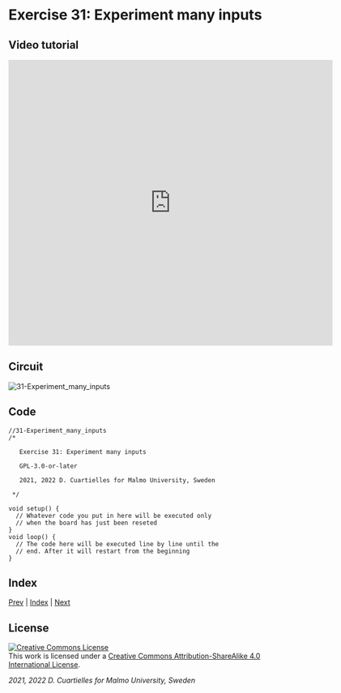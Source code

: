 # Exercise 31: Experiment many inputs
## Video tutorial

<iframe src="https://player.vimeo.com/video/528573144?h=f3213546d3" width="640" height="564" frameborder="0" allow="autoplay; fullscreen" allowfullscreen></iframe>

## Circuit

![31-Experiment_many_inputs]()

## Code

```c_cpp
//31-Experiment_many_inputs
/*

   Exercise 31: Experiment many inputs

   GPL-3.0-or-later

   2021, 2022 D. Cuartielles for Malmo University, Sweden

 */

void setup() {
  // Whatever code you put in here will be executed only 
  // when the board has just been reseted
}
void loop() {
  // The code here will be executed line by line until the 
  // end. After it will restart from the beginning
}
```

## Index

[Prev](../30-Non_blocking_code_LEDring_and_button/30-Non_blocking_code_LEDring_and_button.md) |  [Index](../course_index.md) |  [Next](../32-Non_blocking_button_serial/32-Non_blocking_button_serial.md)

## License

<a rel="license" href="http://creativecommons.org/licenses/by-sa/4.0/"><img alt="Creative Commons License" style="border-width:0" src="https://i.creativecommons.org/l/by-sa/4.0/80x15.png" /></a><br />This work is licensed under a <a rel="license" href="http://creativecommons.org/licenses/by-sa/4.0/">Creative Commons Attribution-ShareAlike 4.0 International License</a>.

*2021, 2022 D. Cuartielles for Malmo University, Sweden*
